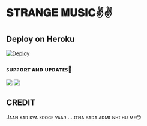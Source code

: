 # 𝐒𝐓𝐑𝐀𝐍𝐆𝐄 𝐌𝐔𝐒𝐈𝐂✌️✌️





 ## Deploy on Heroku 
    
[![Deploy](https://www.herokucdn.com/deploy/button.svg)](https://heroku.com/deploy?template=https://github.com/BROKENCOBRA/STRANGEMUSIC)

### ꜱᴜᴘᴘᴏʀᴛ ᴀɴᴅ ᴜᴘᴅᴀᴛᴇꜱ🎑
<a href="https://t.me/shivamdemon"><img src="https://img.shields.io/badge/kuch-puchna%20Support-blue.svg?style=for-the-badge&logo=Telegram"></a> <a href="https://t.me/alone_boy_xd_01"><img src="https://img.shields.io/badge/kuch-puchna%20Channel-blue.svg?style=for-the-badge&logo=Telegram"></a>


## CREDIT 
Jᴀᴀɴ ᴋᴀʀ ᴋʏᴀ ᴋʀᴏɢᴇ ʏᴀᴀʀ ....ɪᴛɴᴀ ʙᴀᴅᴀ ᴀᴅᴍɪ ɴʜɪ ʜᴜ ᴍᴇ😏



